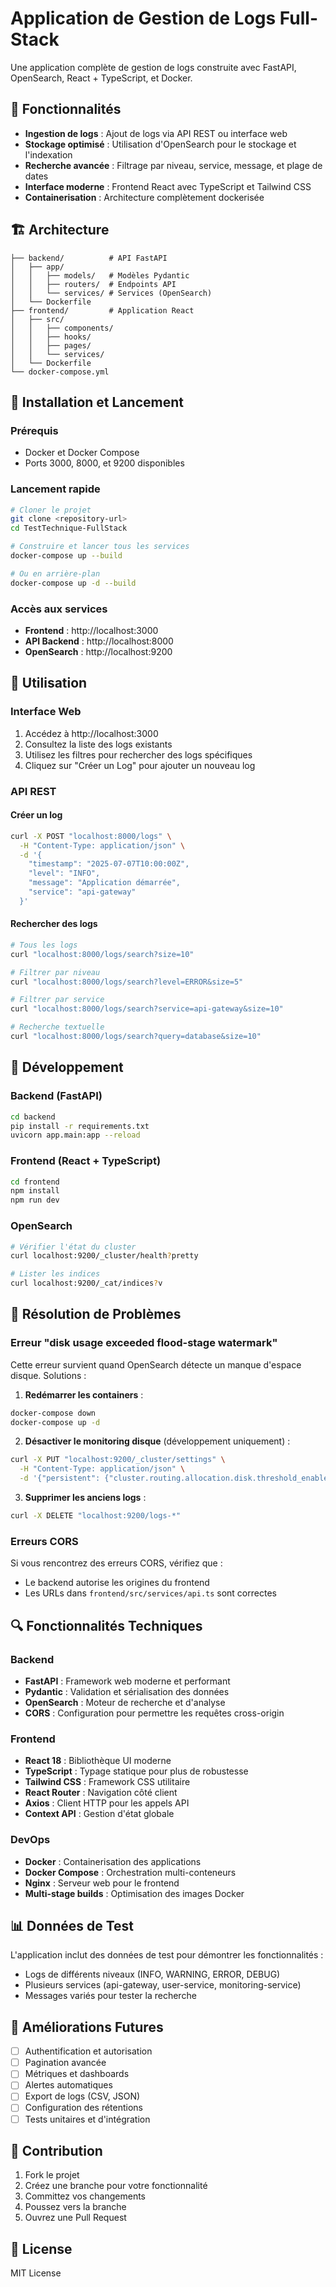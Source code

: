 # Application de Gestion de Logs Full-Stack

Une application complète de gestion de logs construite avec FastAPI, OpenSearch, React + TypeScript, et Docker.

## 🎯 Fonctionnalités

- **Ingestion de logs** : Ajout de logs via API REST ou interface web
- **Stockage optimisé** : Utilisation d'OpenSearch pour le stockage et l'indexation
- **Recherche avancée** : Filtrage par niveau, service, message, et plage de dates
- **Interface moderne** : Frontend React avec TypeScript et Tailwind CSS
- **Containerisation** : Architecture complètement dockerisée

## 🏗️ Architecture

```
├── backend/          # API FastAPI
│   ├── app/
│   │   ├── models/   # Modèles Pydantic
│   │   ├── routers/  # Endpoints API
│   │   └── services/ # Services (OpenSearch)
│   └── Dockerfile
├── frontend/         # Application React
│   ├── src/
│   │   ├── components/
│   │   ├── hooks/
│   │   ├── pages/
│   │   └── services/
│   └── Dockerfile
└── docker-compose.yml
```

## 🚀 Installation et Lancement

### Prérequis
- Docker et Docker Compose
- Ports 3000, 8000, et 9200 disponibles

### Lancement rapide
```bash
# Cloner le projet
git clone <repository-url>
cd TestTechnique-FullStack

# Construire et lancer tous les services
docker-compose up --build

# Ou en arrière-plan
docker-compose up -d --build
```

### Accès aux services
- **Frontend** : http://localhost:3000
- **API Backend** : http://localhost:8000
- **OpenSearch** : http://localhost:9200

## 📖 Utilisation

### Interface Web
1. Accédez à http://localhost:3000
2. Consultez la liste des logs existants
3. Utilisez les filtres pour rechercher des logs spécifiques
4. Cliquez sur "Créer un Log" pour ajouter un nouveau log

### API REST

#### Créer un log
```bash
curl -X POST "localhost:8000/logs" \
  -H "Content-Type: application/json" \
  -d '{
    "timestamp": "2025-07-07T10:00:00Z",
    "level": "INFO",
    "message": "Application démarrée",
    "service": "api-gateway"
  }'
```

#### Rechercher des logs
```bash
# Tous les logs
curl "localhost:8000/logs/search?size=10"

# Filtrer par niveau
curl "localhost:8000/logs/search?level=ERROR&size=5"

# Filtrer par service
curl "localhost:8000/logs/search?service=api-gateway&size=10"

# Recherche textuelle
curl "localhost:8000/logs/search?query=database&size=10"
```

## 🔧 Développement

### Backend (FastAPI)
```bash
cd backend
pip install -r requirements.txt
uvicorn app.main:app --reload
```

### Frontend (React + TypeScript)
```bash
cd frontend
npm install
npm run dev
```

### OpenSearch
```bash
# Vérifier l'état du cluster
curl localhost:9200/_cluster/health?pretty

# Lister les indices
curl localhost:9200/_cat/indices?v
```

## 🐛 Résolution de Problèmes

### Erreur "disk usage exceeded flood-stage watermark"
Cette erreur survient quand OpenSearch détecte un manque d'espace disque. Solutions :

1. **Redémarrer les containers** :
```bash
docker-compose down
docker-compose up -d
```

2. **Désactiver le monitoring disque** (développement uniquement) :
```bash
curl -X PUT "localhost:9200/_cluster/settings" \
  -H "Content-Type: application/json" \
  -d '{"persistent": {"cluster.routing.allocation.disk.threshold_enabled": false}}'
```

3. **Supprimer les anciens logs** :
```bash
curl -X DELETE "localhost:9200/logs-*"
```

### Erreurs CORS
Si vous rencontrez des erreurs CORS, vérifiez que :
- Le backend autorise les origines du frontend
- Les URLs dans `frontend/src/services/api.ts` sont correctes

## 🔍 Fonctionnalités Techniques

### Backend
- **FastAPI** : Framework web moderne et performant
- **Pydantic** : Validation et sérialisation des données
- **OpenSearch** : Moteur de recherche et d'analyse
- **CORS** : Configuration pour permettre les requêtes cross-origin

### Frontend
- **React 18** : Bibliothèque UI moderne
- **TypeScript** : Typage statique pour plus de robustesse
- **Tailwind CSS** : Framework CSS utilitaire
- **React Router** : Navigation côté client
- **Axios** : Client HTTP pour les appels API
- **Context API** : Gestion d'état globale

### DevOps
- **Docker** : Containerisation des applications
- **Docker Compose** : Orchestration multi-conteneurs
- **Nginx** : Serveur web pour le frontend
- **Multi-stage builds** : Optimisation des images Docker

## 📊 Données de Test

L'application inclut des données de test pour démontrer les fonctionnalités :
- Logs de différents niveaux (INFO, WARNING, ERROR, DEBUG)
- Plusieurs services (api-gateway, user-service, monitoring-service)
- Messages variés pour tester la recherche

## 🚧 Améliorations Futures

- [ ] Authentification et autorisation
- [ ] Pagination avancée
- [ ] Métriques et dashboards
- [ ] Alertes automatiques
- [ ] Export de logs (CSV, JSON)
- [ ] Configuration des rétentions
- [ ] Tests unitaires et d'intégration

## 🤝 Contribution

1. Fork le projet
2. Créez une branche pour votre fonctionnalité
3. Committez vos changements
4. Poussez vers la branche
5. Ouvrez une Pull Request

## 📝 License

MIT License
